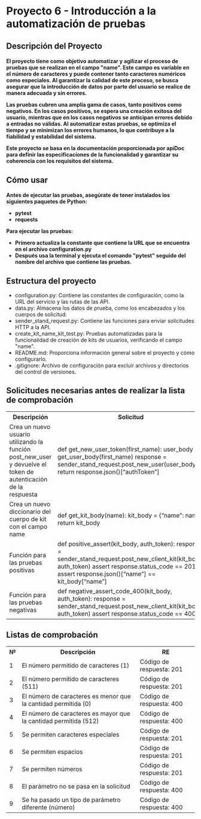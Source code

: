 <h1>Proyecto 6 - Introducción a la automatización de pruebas</h1>
<h2>Descripción del Proyecto</h2>
<h4>El proyecto tiene como objetivo automatizar y agilizar el proceso de pruebas que se realizan en el campo "name". Este campo es variable en el número de caracteres y puede contener tanto caracteres numéricos como especiales. Al garantizar la calidad de este proceso, se busca asegurar que la introducción de datos por parte del usuario se realice de manera adecuada y sin errores.

Las pruebas cubren una amplia gama de casos, tanto positivos como negativos. En los casos positivos, se espera una creación exitosa del usuario, mientras que en los casos negativos se anticipan errores debido a entradas no válidas. Al automatizar estas pruebas, se optimiza el tiempo y se minimizan los errores humanos, lo que contribuye a la fiabilidad y estabilidad del sistema.

Este proyecto se basa en la documentación proporcionada por apiDoc para definir las especificaciones de la funcionalidad y garantizar su coherencia con los requisitos del sistema.</h4>

<h2>Cómo usar</h2>
<h4>Antes de ejecutar las pruebas, asegúrate de tener instalados los siguientes paquetes de Python:
<ul>
    <li>pytest</li>
    <li>requests </li>
</ul>
Para ejecutar las pruebas: 
<ul> 
    <li> Primero actualiza la constante que contiene la URL que se encuentra en el archivo configuration.py 
    </li>
    <li> Después usa la terminal y ejecuta el comando "pytest" seguido del nombre del archivo que contiene las pruebas.</li>
</ul>
</h4>

<h2>Estructura del proyecto</h2>
<ul>
    <li>configuration.py: Contiene las constantes de configuración, como la URL del servicio y las rutas de las API.</li>
    <li>data.py: Almacena los datos de prueba, como los encabezados y los cuerpos de solicitud.</li>
    <li>sender_stand_request.py: Contiene las funciones para enviar solicitudes HTTP a la API.</li>
    <li>create_kit_name_kit_test.py: Pruebas automatizadas para la funcionalidad de creación de kits de usuarios, verificando el campo "name".</li>
    <li>README.md: Proporciona información general sobre el proyecto y cómo configurarlo.</li>
    <li>.gitignore: Archivo de configuración para excluir archivos y directorios del control de versiones.</li>
</ul>

<h2>Solicitudes necesarias antes de realizar la lista de comprobación</h2>
<table>
  <tr>
    <th>Descripción</th>
    <th>Solicitud</th>
  </tr>
  <tr>
    <td>Crea un nuevo usuario utilizando la función post_new_user y devuelve el token de autenticación de la respuesta</td>
    <td>def get_new_user_token(first_name):
user_body = get_user_body(first_name)
response = sender_stand_request.post_new_user(user_body)
return response.json()[“authToken”]
<td>def get_user_body(first_name):
current_body = data.user_body.copy()
current_body[“firstName”] = first_name
return current_body</td>
  </tr>
  <tr>
    <td>Crea un nuevo diccionario del cuerpo de kit con el campo name</td>
    <td>def get_kit_body(name):
kit_body = {“name”: name}
return kit_body</td>
  </tr>
    <tr>
    <td>Función para las pruebas positivas</td>
    <td>def positive_assert(kit_body, auth_token):
response = sender_stand_request.post_new_client_kit(kit_body, auth_token)
assert response.status_code == 201
assert response.json()[“name”] == kit_body[“name”]</td>
  </tr>
    <tr>
    <td>Función para las pruebas negativas</td>
    <td>def negative_assert_code_400(kit_body, auth_token):
response = sender_stand_request.post_new_client_kit(kit_body, auth_token)
assert response.status_code == 400</td>
  </tr>

</table>

<h2>Listas de comprobación</h2>
<table>
  <tr>
    <th>№</th>
    <th>Descripción</th>
    <th>RE</th>
  </tr>
  <tr>
    <td>1</td>
    <td>El número permitido de caracteres (1)</td>
    <td>Código de respuesta: 201</td>
  </tr>
  <tr>
    <td>2</td>
    <td>El número permitido de caracteres (511)</td>
    <td>Código de respuesta: 201</td>
  </tr>
  <tr>
    <td>3</td>
    <td>El número de caracteres es menor que la cantidad permitida (0)</td>
    <td>Código de respuesta: 400</td>
  </tr>
    <tr>
    <td>4</td>
    <td>El número de caracteres es mayor que la cantidad permitida (512)</td>
    <td>Código de respuesta: 400</td>
  </tr>
    <tr>
    <td>5</td>
    <td>Se permiten caracteres especiales</td>
    <td>Código de respuesta: 201</td>
  </tr>
    <tr>
    <td>6</td>
    <td>Se permiten espacios</td>
    <td>Código de respuesta: 201</td>
  </tr>
    <tr>
    <td>7</td>
    <td>Se permiten números</td>
    <td>Código de respuesta: 201</td>
  </tr>
    <tr>
    <td>8</td>
    <td>El parámetro no se pasa en la solicitud</td>
    <td>Código de respuesta: 400</td>
  </tr>
      <tr>
    <td>9</td>
    <td>Se ha pasado un tipo de parámetro diferente (número)</td>
    <td>Código de respuesta: 400</td>
  </tr>
</table>